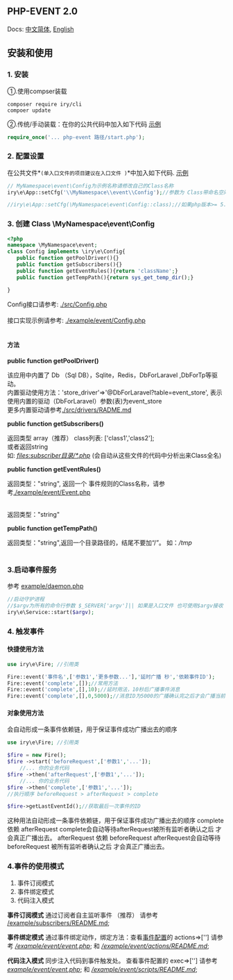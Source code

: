 ## PHP-EVENT 2.0
Docs: [中文简体](./README.md), [English](./README-EN.md)
## 安装和使用
<a name="lang-zh-cn"></a>

### 1. 安装

①.使用compser装载 


```shell script
composer require iry/cli
compoer update
```

②.传统/手动装载：在你的公共代码中加入如下代码   [示例](./example/index.php)

```php
require_once('... php-event 路径/start.php');
```



### 2. 配置设置
在公共文件*`(单入口文件的项目建议在入口文件 )`*中加入如下代码. [示例](./example/index.php)

```php
// MyNamespace\event\Config为示例名称请修改自己的Class名称
iry\e\App::setCfg('\\MyNamespace\\event\\Config');//参数为 Class带命名空间的全名称

//iry\e\App::setCfg(\MyNamespace\event\Config::class);//如果php版本>= 5.5 也可以这样
```

### 3. 创建 Class \\MyNamespace\event\\Config
```php
<?php
namespace \MyNamespace\event;
class Config implements \iry\e\Config{
   public function getPoolDriver(){}
   public function getSubscribers(){}
   public function getEventRules(){return 'className';}
   public function getTempPath(){return sys_get_temp_dir();}

}
```
Config接口请参考: [./src/Config.php](./src/Config.php)<br><br>
接口实现示例请参考: [./example/event/Config.php](./example/event/Config.php)<br><br>
#### 方法
**public function getPoolDriver()**

该应用中内置了 Db （Sql DB），Sqlite，Redis，DbForLaravel ,DbForTp等驱动。<br>
内置驱动使用方法：'store_driver'=>'@DbForLaravel?table=event_store', 表示使用内置的驱动（DbForLaravel）参数(表)为event_store
<br> 更多内置驱动请参考[./src/drivers/RADME.md](./src/drivers/README.md)

**public function getSubscribers()**

返回类型 array（推荐）  class列表: ['class1','class2'];<br>
或者返回string <br>
如: <u>_files:subscriber目录/*.php_</u> (会自动从这些文件的代码中分析出来Class全名)

**public function getEventRules()**

返回类型："string", 返回一个 事件规则的Class名称，请参考[./example/event/Event.php](./example/event/Event.php)<br><br>


返回类型："string"

**public function getTempPath()**

返回类型："string",返回一个目录路径的，结尾不要加“/”。 如：_/tmp_<br><br>


### 3.启动事件服务
参考 [example/daemon.php](example/daemon.php)
```php
//启动守护进程
//$argv为所有的命令行参数 $_SERVER['argv']|| 如果是入口文件 也可使用$argv接收
iry\e\Service::start($argv);
```

### 4. 触发事件

#### 快捷使用方法
```php
use iry\e\Fire; //引用类

Fire::event('事件名',['参数1','更多参数...'],'延时广播 秒','依赖事件ID');
Fire::event('complete',[]);//常用方法
Fire::event('complete',[],10);//延时用法，10秒后广播事件消息
Fire::event('complete',[],0,5000);//消息ID为5000的广播确认完之后才会广播当前事件
```
#### 对象使用方法
会自动形成一条事件依赖链，用于保证事件成功广播出去的顺序
```php
use iry\e\Fire; //引用类

$fire = new Fire();
$fire ->start('beforeRequest',['参数1','...']);
    //... 你的业务代码
$fire ->then('afterRequest',['参数1','...']);
    //... 你的业务代码
$fire ->then('complete',['参数1','...']);
//执行顺序 beforeRequest > afterRequest > complete

$fire->getLastEventId();//获取最后一次事件的ID
```
这种用法自动形成一条事件依赖链，用于保证事件成功广播出去的顺序
complete 依赖 afterRequest    complete会自动等待afterRequest被所有监听者确认之后 才会真正广播出去。
afterRequest 依赖 beforeRequest    afterRequest会自动等待 beforeRequest 被所有监听者确认之后 才会真正广播出去。

### 4.事件的使用模式

1. 事件订阅模式
1. 事件绑定模式
1. 代码注入模式

**事件订阅模式**
通过订阅者自主监听事件 （推荐）
请参考 [/example/subscribers/README.md](./example/event/subscribers/README.md);


**事件绑定模式**
通过事件绑定动作，绑定方法：查看[事件配置](./example/event/event.php)的 actions=>['']
请参考 _[/example/event/event.php](./example/event/event.php)_; 和 _[/example/event/actions/README.md](./example/event/actions/README.md)_;


**代码注入模式**
同步注入代码到事件触发处。
查看事件配置的 exec=>['']
请参考 _[example/event/event.php](./example/event/event.php)_; 和 _[/example/event/scripts/README.md](./example/event/scripts/README.md)_;



